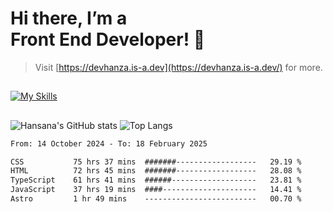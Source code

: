 # Hi there, I’m a<br>Front End Developer! 👋
> Visit [https://devhanza.is-a.dev](https://devhanza.is-a.dev/) for more.

##
[![My Skills](https://skillicons.dev/icons?i=html,css,js,tailwind,sass,bootstrap,ts,angular,nodejs,express,py,wordpress,figma,ps)](https://hansana.is-a.dev)
##
![Hansana's GitHub stats](https://github-readme-stats.vercel.app/api?username=DevHanza\&hide=issues\&show_icons=true&theme=dark)
![Top Langs](https://github-readme-stats.vercel.app/api/top-langs/?username=DevHanza\&layout=compact&theme=dark)

<!--START_SECTION:waka-->

```txt
From: 14 October 2024 - To: 18 February 2025

CSS           75 hrs 37 mins  #######------------------   29.19 %
HTML          72 hrs 45 mins  #######------------------   28.08 %
TypeScript    61 hrs 41 mins  ######-------------------   23.81 %
JavaScript    37 hrs 19 mins  ####---------------------   14.41 %
Astro         1 hr 49 mins    -------------------------   00.70 %
```

<!--END_SECTION:waka-->

